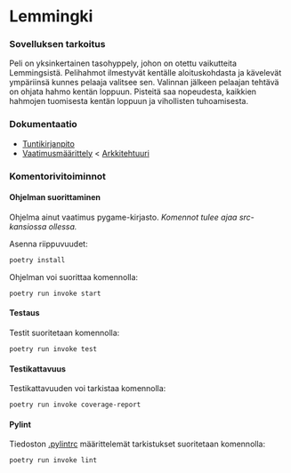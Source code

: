 # Lemmingki

### Sovelluksen tarkoitus
Peli on yksinkertainen tasohyppely, johon on otettu vaikutteita Lemmingsistä. Pelihahmot ilmestyvät kentälle aloituskohdasta ja kävelevät ympäriinsä kunnes pelaaja valitsee sen. Valinnan jälkeen pelaajan tehtävä on ohjata hahmo kentän loppuun.
Pisteitä saa nopeudesta, kaikkien hahmojen tuomisesta kentän loppuun ja vihollisten tuhoamisesta. 

### Dokumentaatio
- [Tuntikirjanpito](./Documents/tuntukirjanpito.md)
- [Vaatimusmäärittely](./Documents/vaatimusmaarittely.md)
< [Arkkitehtuuri](./Documents/arkkitehtuuri.md)

### Komentorivitoiminnot
#### Ohjelman suorittaminen
Ohjelma ainut vaatimus pygame-kirjasto.
*Komennot tulee ajaa src-kansiossa ollessa.*

Asenna riippuvuudet:
```bash
poetry install
```

Ohjelman voi suorittaa komennolla:
```
poetry run invoke start
```
#### Testaus
Testit suoritetaan komennolla:
```
poetry run invoke test
```

#### Testikattavuus
Testikattavuuden voi tarkistaa komennolla:
```
poetry run invoke coverage-report
```

#### Pylint
Tiedoston [.pylintrc](./src/.pylintrc) määrittelemät tarkistukset suoritetaan komennolla:
```
poetry run invoke lint
```
